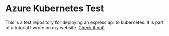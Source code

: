 # Azure Kubernetes Test

This is a test repository for deploying an express api to kubernetes. It is part of a tutorial I wrote on my website. [Check it out!](https://devdeveloper.ca/blog/deploy-express-app-to-kubernetes-on-azure/)
